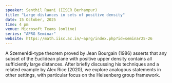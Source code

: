 ```yaml
---
speaker: Senthil Raani (IISER Berhampur)
title: "Large distances in sets of positive density"
date: 15 October, 2025
time: 4 pm
venue: Microsoft Teams (online)
series: "APRG Seminar"
website: https://math.iisc.ac.in/~aprg/index.php?id=seminar25-26
---
```


A Szemerédi-type theorem proved by Jean Bourgain (1986) asserts that any subset of the Euclidean plane with positive upper density contains all sufficiently large
distances. After briefly discussing his techniques and a related example by Alex Rice (2020), we explore analogous statements in other settings, with particular
focus on the Heisenberg group framework.
